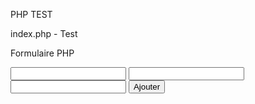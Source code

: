 


PHP TEST


index.php  -  Test

Formulaire PHP

<form action="ajout.php" method="get">
    <input type="text" name="prenom">
    <input type="text" name="nom">
    <input type="text" name="mail">
    <button>Ajouter</button>
</form>

